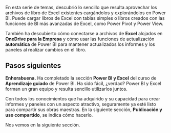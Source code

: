 En esta serie de temas, descubrió lo sencillo que resulta aprovechar los archivos de libro de Excel existentes cargándolos y explorándolos en Power BI. Puede cargar libros de Excel con tablas simples o libros creados con las funciones de BI más avanzadas de Excel, como Power Pivot y Power View.

También ha descubierto cómo conectarse a archivos de **Excel** alojados en **OneDrive para la Empresa** y cómo usar las funciones de actualización **automática** de Power BI para mantener actualizados los informes y los paneles al realizar cambios en el libro.

## <a name="next-steps"></a>Pasos siguientes
**Enhorabuena.** Ha completado la sección **Power BI y Excel** del curso de **Aprendizaje guiado** de Power BI. Ha sido fácil, ¿verdad? Power BI y Excel forman un gran equipo y resulta sencillo utilizarlos juntos.

Con todos los conocimientos que ha adquirido y su capacidad para crear informes y paneles con un aspecto atractivo, seguramente ya esté listo para compartir sus obras maestras. En la siguiente sección, **Publicación y uso compartido**, se indica cómo hacerlo.

Nos vemos en la siguiente sección.

